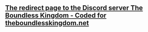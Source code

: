 ## [The redirect page to the Discord server The Boundless Kingdom - Coded for theboundlesskingdom.net](https://discord.com/invite/CdEKP9E)
